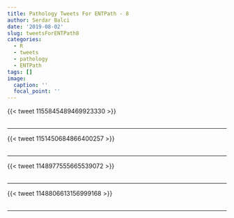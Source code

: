 ```yaml
---
title: Pathology Tweets For ENTPath - 8
author: Serdar Balci
date: '2019-08-02'
slug: tweetsForENTPath8
categories:
  - R
  - tweets
  - pathology
  - ENTPath
tags: []
image:
  caption: ''
  focal_point: ''
---
```



{{< tweet 1155845489469923330 >}}
<br>
<br>
<hr>
{{< tweet 1151450684866400257 >}}
<br>
<br>
<hr>
{{< tweet 1148977555665539072 >}}
<br>
<br>
<hr>
{{< tweet 1148806613156999168 >}}
<br>
<br>
<hr>
